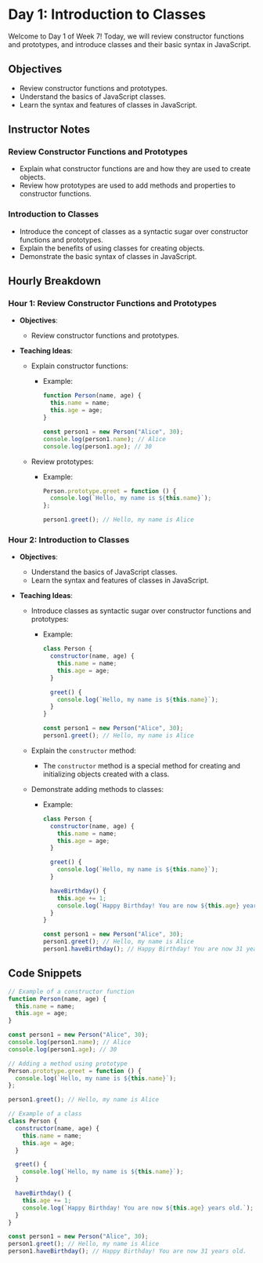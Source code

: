 # Day 1: Introduction to Classes

Welcome to Day 1 of Week 7! Today, we will review constructor functions and prototypes, and introduce classes and their basic syntax in JavaScript.

## Objectives

- Review constructor functions and prototypes.
- Understand the basics of JavaScript classes.
- Learn the syntax and features of classes in JavaScript.

## Instructor Notes

### Review Constructor Functions and Prototypes

- Explain what constructor functions are and how they are used to create objects.
- Review how prototypes are used to add methods and properties to constructor functions.

### Introduction to Classes

- Introduce the concept of classes as a syntactic sugar over constructor functions and prototypes.
- Explain the benefits of using classes for creating objects.
- Demonstrate the basic syntax of classes in JavaScript.

## Hourly Breakdown

### Hour 1: Review Constructor Functions and Prototypes

- **Objectives**:
  - Review constructor functions and prototypes.
- **Teaching Ideas**:

  - Explain constructor functions:

    - Example:

      ```js
      function Person(name, age) {
        this.name = name;
        this.age = age;
      }

      const person1 = new Person("Alice", 30);
      console.log(person1.name); // Alice
      console.log(person1.age); // 30
      ```

  - Review prototypes:

    - Example:

      ```js
      Person.prototype.greet = function () {
        console.log(`Hello, my name is ${this.name}`);
      };

      person1.greet(); // Hello, my name is Alice
      ```

### Hour 2: Introduction to Classes

- **Objectives**:
  - Understand the basics of JavaScript classes.
  - Learn the syntax and features of classes in JavaScript.
- **Teaching Ideas**:

  - Introduce classes as syntactic sugar over constructor functions and prototypes:

    - Example:

      ```js
      class Person {
        constructor(name, age) {
          this.name = name;
          this.age = age;
        }

        greet() {
          console.log(`Hello, my name is ${this.name}`);
        }
      }

      const person1 = new Person("Alice", 30);
      person1.greet(); // Hello, my name is Alice
      ```

  - Explain the `constructor` method:
    - The `constructor` method is a special method for creating and initializing objects created with a class.
  - Demonstrate adding methods to classes:

    - Example:

      ```js
      class Person {
        constructor(name, age) {
          this.name = name;
          this.age = age;
        }

        greet() {
          console.log(`Hello, my name is ${this.name}`);
        }

        haveBirthday() {
          this.age += 1;
          console.log(`Happy Birthday! You are now ${this.age} years old.`);
        }
      }

      const person1 = new Person("Alice", 30);
      person1.greet(); // Hello, my name is Alice
      person1.haveBirthday(); // Happy Birthday! You are now 31 years old.
      ```

## Code Snippets

```js
// Example of a constructor function
function Person(name, age) {
  this.name = name;
  this.age = age;
}

const person1 = new Person("Alice", 30);
console.log(person1.name); // Alice
console.log(person1.age); // 30

// Adding a method using prototype
Person.prototype.greet = function () {
  console.log(`Hello, my name is ${this.name}`);
};

person1.greet(); // Hello, my name is Alice

// Example of a class
class Person {
  constructor(name, age) {
    this.name = name;
    this.age = age;
  }

  greet() {
    console.log(`Hello, my name is ${this.name}`);
  }

  haveBirthday() {
    this.age += 1;
    console.log(`Happy Birthday! You are now ${this.age} years old.`);
  }
}

const person1 = new Person("Alice", 30);
person1.greet(); // Hello, my name is Alice
person1.haveBirthday(); // Happy Birthday! You are now 31 years old.
```
